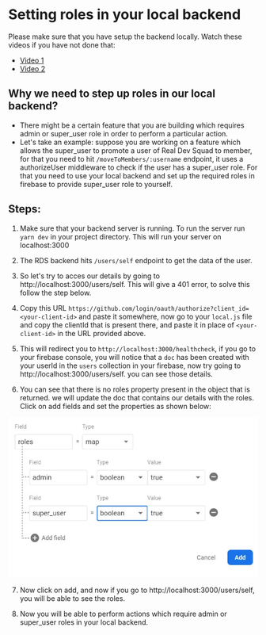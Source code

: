 # Setting roles in your local backend

Please make sure that you have setup the backend locally. Watch these videos if you have not done that: 
- <a href="https://www.youtube.com/watch?v=haqPaPRrhPU">Video 1</a>
- <a href="https://www.youtube.com/watch?v=2Ja5hH2nH1o&feature=youtu.be">Video 2</a>

## Why we need to step up roles in our local backend?
- There might be a certain feature that you are building which requires admin or super_user role in order to perform a particular action.
- Let's take an example: suppose you are working on a feature which allows the super_user to promote a user of Real Dev Squad to member, for that you need to hit `/moveToMembers/:username` endpoint, it uses a authorizeUser middleware to check if the user has a super_user role. For that you need to use your local backend and set up the required roles in firebase to provide super_user role to yourself.

## Steps: 

1. Make sure that your backend server is running. To run the server run `yarn dev` in your project directory. This will run your server on localhost:3000

2. The RDS backend hits `/users/self` endpoint to get the data of the user.

3. So let's try to acces our details by going to http://localhost:3000/users/self. This will give a 401 error, to solve this follow the step below.

4. Copy this URL `https://github.com/login/oauth/authorize?client_id=<your-client-id>` and paste it somewhere, now go to your  `local.js` file and copy the clientId that is present there, and paste it in place of `<your-client-id>` in the URL provided above.

5. This will redirect you to `http://localhost:3000/healthcheck`, if you go to your firebase console, you will notice that a `doc` has been created with your userId in the `users` collection in your firebase, now try going to http://localhost:3000/users/self. you can see those details.

6. You can see that there is no roles property present in the object that is returned. we will update the doc that contains our details with the roles. Click on add fields and set the properties as shown below: 

![Firebase Image](/public/assets/firebase-image.jpg)

7. Now click on add, and now if you go to http://localhost:3000/users/self, you will be able to see the roles.

8. Now you will be able to perform actions which require admin or super_user roles in your local backend.